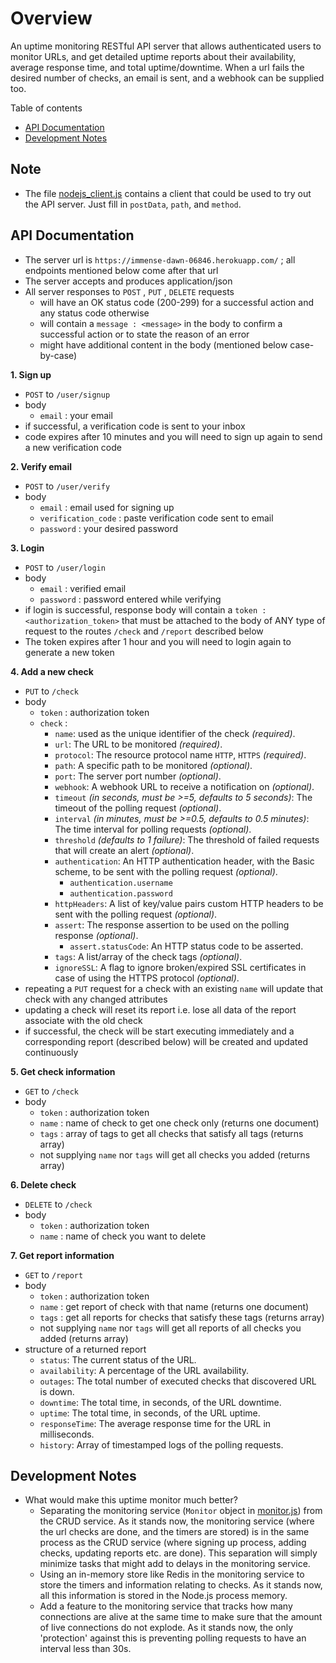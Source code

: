 # Overview

An uptime monitoring RESTful API server that allows authenticated users to monitor URLs, and get detailed uptime reports about their availability, average response time, and total uptime/downtime. When a url fails the desired number of checks, an email is sent, and a webhook can be supplied too.

Table of contents
- [API Documentation](#api-documentation)
- [Development Notes](#development-notes)

## Note
- The file [nodejs_client.js](./nodejs_client.js) contains a client that could be used to try out the API server. Just fill in `postData`, `path`, and `method`.


## API Documentation

- The server url is `https://immense-dawn-06846.herokuapp.com/` ; all endpoints mentioned below come after that url
- The server accepts and produces application/json
- All server responses to `POST` , `PUT` , `DELETE` requests
  - will have an OK status code (200-299) for a successful action and any status code otherwise
  - will contain a `message : <message>` in the body to confirm a successful action or to state the reason of an error
  - might have additional content in the body (mentioned below case-by-case)



**1. Sign up**
- `POST` to `/user/signup`
- body
  - `email` : your email
- if successful, a verification code is sent to your inbox
- code expires after 10 minutes and you will need to sign up again to send a new verification code



**2. Verify email**
- `POST` to `/user/verify`
- body
  - `email` : email used for signing up
  - `verification_code` : paste verification code sent to email
  - `password` : your desired password



**3. Login**
- `POST` to `/user/login`
- body
  - `email` : verified email
  - `password` : password entered while verifying
- if login is successful, response body will contain a `token : <authorization_token>` that must be attached
to the body of ANY type of request to the routes `/check` and `/report` described below
- The token expires after 1 hour and you will need to login again to generate a new token



**4. Add a new check**
- `PUT` to `/check`
- body
  - `token` : authorization token
  - `check` :
    - `name`: used as the unique identifier of the check *(required)*.
    - `url`: The URL to be monitored *(required)*.
    - `protocol`: The resource protocol name `HTTP`, `HTTPS` *(required)*.
    - `path`: A specific path to be monitored *(optional)*.
    - `port`: The server port number *(optional)*.
    - `webhook`: A webhook URL to receive a notification on *(optional)*.
    - `timeout` *(in seconds, must be >=5, defaults to 5 seconds)*: The timeout of the polling request *(optional)*.
    - `interval` *(in minutes, must be >=0.5, defaults to 0.5 minutes)*: The time interval for polling requests *(optional)*.
    - `threshold` *(defaults to 1 failure)*: The threshold of failed requests that will create an alert *(optional)*.
    - `authentication`: An HTTP authentication header, with the Basic scheme, to be sent with the polling request *(optional)*.
      - `authentication.username`
      - `authentication.password`
    - `httpHeaders`: A list of key/value pairs custom HTTP headers to be sent with the polling request *(optional)*.
    - `assert`: The response assertion to be used on the polling response *(optional)*.
      - `assert.statusCode`: An HTTP status code to be asserted.
    - `tags`: A list/array of the check tags *(optional)*.
    - `ignoreSSL`: A flag to ignore broken/expired SSL certificates in case of using the HTTPS protocol *(optional)*.
- repeating a `PUT` request for a check with an existing `name` will update that check with any changed attributes
- updating a check will reset its report i.e. lose all data of the report associate with the old check
- if successful, the check will be start executing immediately and a corresponding report (described below) will be created and updated continuously



**5. Get check information**
- `GET` to `/check`
- body
  - `token` : authorization token
  - `name` : name of check to get one check only (returns one document)
  - `tags` : array of tags to get all checks that satisfy all tags (returns array)
  - not supplying `name` nor `tags` will get all checks you added (returns array)

**6. Delete check**
- `DELETE` to `/check`
- body
  - `token` : authorization token
  - `name` : name of check you want to delete

**7. Get report information**
- `GET` to `/report`
- body
  - `token` : authorization token
  - `name` : get report of check with that name (returns one document)
  - `tags` : get all reports for checks that satisfy these tags  (returns array)
  - not supplying `name` nor `tags` will get all reports of all checks you added (returns array)
- structure of a returned report
  - `status`: The current status of the URL.
  - `availability`: A percentage of the URL availability.
  - `outages`: The total number of executed checks that discovered URL is down.
  - `downtime`: The total time, in seconds, of the URL downtime.
  - `uptime`: The total time, in seconds, of the URL uptime.
  - `responseTime`: The average response time for the URL in milliseconds.
  - `history`: Array of timestamped logs of the polling requests.

## Development Notes
- What would make this uptime monitor much better?
  - Separating the monitoring service (`Monitor` object in [monitor.js](./monitor.js)) from the CRUD service. As it stands now, the monitoring service (where the url checks are done, and the timers are stored) is in the same process as the CRUD service (where signing up process, adding checks, updating reports etc. are done). This separation will simply minimize tasks that might add to delays in the monitoring service.
  - Using an in-memory store like Redis in the monitoring service to store the timers and information relating to checks. As it stands now, all this information is stored in the Node.js process memory.
  - Add a feature to the monitoring service that tracks how many connections are alive at the same time to make sure that the amount of live connections do not explode. As it stands now, the only 'protection' against this is preventing polling requests to have an interval less than 30s.
